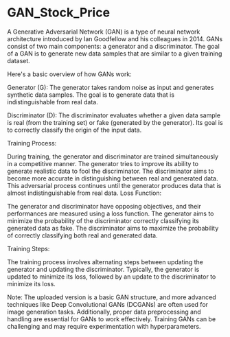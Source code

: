 # GAN_Stock_Price
A Generative Adversarial Network (GAN) is a type of neural network architecture introduced by Ian Goodfellow and his colleagues in 2014. GANs consist of two main components: a generator and a discriminator. The goal of a GAN is to generate new data samples that are similar to a given training dataset.

Here's a basic overview of how GANs work:

Generator (G): The generator takes random noise as input and generates synthetic data samples. The goal is to generate data that is indistinguishable from real data.

Discriminator (D): The discriminator evaluates whether a given data sample is real (from the training set) or fake (generated by the generator). Its goal is to correctly classify the origin of the input data.

Training Process:

During training, the generator and discriminator are trained simultaneously in a competitive manner.
The generator tries to improve its ability to generate realistic data to fool the discriminator.
The discriminator aims to become more accurate in distinguishing between real and generated data.
This adversarial process continues until the generator produces data that is almost indistinguishable from real data.
Loss Function:

The generator and discriminator have opposing objectives, and their performances are measured using a loss function.
The generator aims to minimize the probability of the discriminator correctly classifying its generated data as fake.
The discriminator aims to maximize the probability of correctly classifying both real and generated data.

Training Steps:

The training process involves alternating steps between updating the generator and updating the discriminator.
Typically, the generator is updated to minimize its loss, followed by an update to the discriminator to minimize its loss.

Note: The uploaded version is a basic GAN structure, and more advanced techniques like Deep Convolutional GANs (DCGANs) are often used for image generation tasks. Additionally, proper data preprocessing and handling are essential for GANs to work effectively. Training GANs can be challenging and may require experimentation with hyperparameters.
